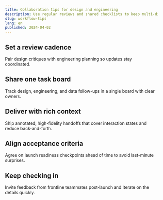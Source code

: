 ```yaml
---
title: Collaboration tips for design and engineering
description: Use regular reviews and shared checklists to keep multi-disciplinary teams efficient.
slug: workflow-tips
lang: en
published: 2024-04-02
---
```


## Set a review cadence

Pair design critiques with engineering planning so updates stay coordinated.

## Share one task board

Track design, engineering, and data follow-ups in a single board with clear owners.

## Deliver with rich context

Ship annotated, high-fidelity handoffs that cover interaction states and reduce back-and-forth.

## Align acceptance criteria

Agree on launch readiness checkpoints ahead of time to avoid last-minute surprises.

## Keep checking in

Invite feedback from frontline teammates post-launch and iterate on the details quickly.
